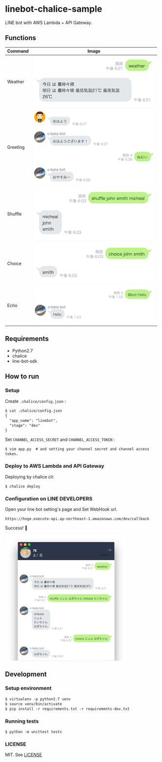 # linebot-chalice-sample

LINE bot with AWS Lambda + API Gateway.

## Functions

| Command   | Image                                 |
|-----------|---------------------------------------|
| Weather   | ![weather](./resources/weather.png)   |
| Greeting  | ![greeting](./resources/greeting.png) |
| Shuffle   | ![shuffle](./resources/shuffle.png)   |
| Choice    | ![choice](./resources/choice.png)     |
| Echo      | ![echo](./resources/echo.png)         |

## Requirements

- Python2.7
- chalice
- line-bot-sdk

## How to run

### Setup

Create `.chalice/config.json` :

```console
$ cat .chalice/config.json
{
  "app_name": "linebot", 
  "stage": "dev"
}
```

Set `CHANNEL_ACCESS_SECRET` and `CHANNEL_ACCESS_TOKEN` :

```console
$ vim app.py  # and setting your channel secret and channel access token.
```

### Deploy to AWS Lambda and API Gateway

Deploying by chalice cli:

```console
$ chalice deploy
```

### Configuration on LINE DEVELOPERS

Open your line bot setting's page and Set WebHook url.

```
https://hoge.execute-api.ap-northeast-1.amazonaws.com/dev/callback
```

Success! :tada:

![Demo](./resources/example.png)

## Development

### Setup environment

```
$ virtualenv -p python2.7 venv
$ source venv/bin/activate
$ pip install -r requirements.txt -r requirements-dev.txt
```

### Running tests

```
$ python -m unittest tests
```

### LICENSE

MIT. See [LICENSE](./LICENSE)
